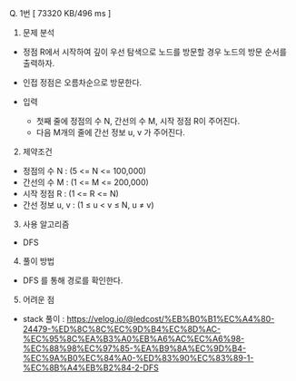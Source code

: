 Q. 1번 [ 73320 KB/496 ms ]

1. 문제 분석
- 정점 R에서 시작하여 깊이 우선 탐색으로 노드를 방문할 경우 노드의 방문 순서를 출력하자.
- 인접 정점은 오름차순으로 방문한다.


- 입력
  - 첫째 줄에 정점의 수 N, 간선의 수 M, 시작 정점 R이 주어진다.
  - 다음 M개의 줄에 간선 정보 u, v 가 주어진다.

2. 제약조건
- 정점의 수 N : (5 <= N <= 100,000)
- 간선의 수 M : (1 <= M <= 200,000)
- 시작 정점 R : (1 <= R <= N)
- 간선 정보 u, v : (1 ≤ u < v ≤ N, u ≠ v) 

3. 사용 알고리즘
- DFS

4. 풀이 방법
- DFS 를 통해 경로를 확인한다.

5. 어려운 점
- stack 풀이 : https://velog.io/@ledcost/%EB%B0%B1%EC%A4%80-24479-%ED%8C%8C%EC%9D%B4%EC%8D%AC-%EC%95%8C%EA%B3%A0%EB%A6%AC%EC%A6%98-%EC%88%98%EC%97%85-%EA%B9%8A%EC%9D%B4-%EC%9A%B0%EC%84%A0-%ED%83%90%EC%83%89-1-%EC%8B%A4%EB%B2%84-2-DFS